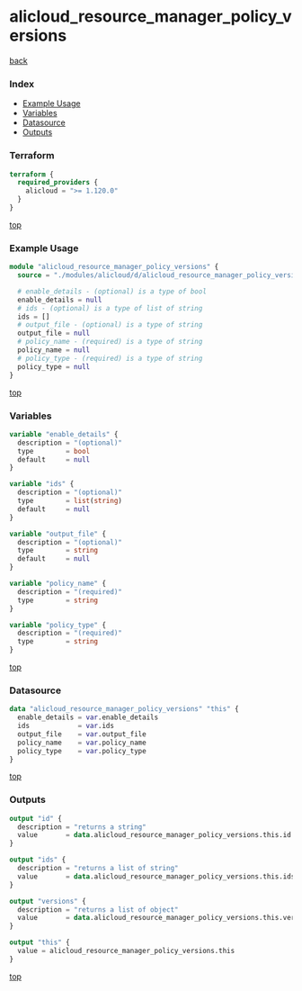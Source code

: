 # alicloud_resource_manager_policy_versions

[back](../alicloud.md)

### Index

- [Example Usage](#example-usage)
- [Variables](#variables)
- [Datasource](#datasource)
- [Outputs](#outputs)

### Terraform

```terraform
terraform {
  required_providers {
    alicloud = ">= 1.120.0"
  }
}
```

[top](#index)

### Example Usage

```terraform
module "alicloud_resource_manager_policy_versions" {
  source = "./modules/alicloud/d/alicloud_resource_manager_policy_versions"

  # enable_details - (optional) is a type of bool
  enable_details = null
  # ids - (optional) is a type of list of string
  ids = []
  # output_file - (optional) is a type of string
  output_file = null
  # policy_name - (required) is a type of string
  policy_name = null
  # policy_type - (required) is a type of string
  policy_type = null
}
```

[top](#index)

### Variables

```terraform
variable "enable_details" {
  description = "(optional)"
  type        = bool
  default     = null
}

variable "ids" {
  description = "(optional)"
  type        = list(string)
  default     = null
}

variable "output_file" {
  description = "(optional)"
  type        = string
  default     = null
}

variable "policy_name" {
  description = "(required)"
  type        = string
}

variable "policy_type" {
  description = "(required)"
  type        = string
}
```

[top](#index)

### Datasource

```terraform
data "alicloud_resource_manager_policy_versions" "this" {
  enable_details = var.enable_details
  ids            = var.ids
  output_file    = var.output_file
  policy_name    = var.policy_name
  policy_type    = var.policy_type
}
```

[top](#index)

### Outputs

```terraform
output "id" {
  description = "returns a string"
  value       = data.alicloud_resource_manager_policy_versions.this.id
}

output "ids" {
  description = "returns a list of string"
  value       = data.alicloud_resource_manager_policy_versions.this.ids
}

output "versions" {
  description = "returns a list of object"
  value       = data.alicloud_resource_manager_policy_versions.this.versions
}

output "this" {
  value = alicloud_resource_manager_policy_versions.this
}
```

[top](#index)